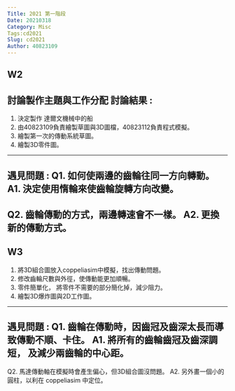 ```yaml
---
Title: 2021 第一階段
Date: 20210318
Category: Misc
Tags:cd2021
Slug: cd2021
Author: 40823109
---
```

W2
----
討論製作主題與工作分配
討論結果 :
----
1. 決定製作 達爾文機械中的船
2. 由40823109負責繪製草圖與3D圖檔，40823112負責程式模擬。
3. 繪製第一次的傳動系統草圖。
4. 繪製3D零件圖。
----
遇見問題 :
Q1. 如何使兩邊的齒輪往同一方向轉動。
A1. 決定使用惰輪來使齒輪旋轉方向改變。
----
Q2. 齒輪傳動的方式，兩邊轉速會不一樣。
A2. 更換新的傳動方式。
----
W3
----
1. 將3D組合圖放入coppeliasim中模擬，找出傳動問題。
2. 修改齒輪尺數與外徑，使傳動能更加順暢。
3. 零件簡單化， 將零件不需要的部分簡化掉，減少阻力。
4. 繪製3D爆炸圖與2D工作圖。
----
遇見問題  :
Q1. 齒輪在傳動時，因齒冠及齒深太長而導致傳動不順、卡住。
A1. 將所有的齒輪齒冠及齒深調短， 及減少兩齒輪的中心距。
----
Q2. 馬達傳動軸在模擬時會產生偏心，但3D組合圖沒問題。
A2. 另外畫一個小的圓柱，以利在 coppeliasim 中定位。

